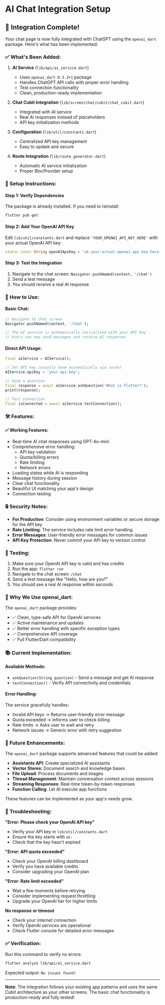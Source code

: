 # AI Chat Integration Setup

## 🎉 Integration Complete!

Your chat page is now fully integrated with ChatGPT using the `openai_dart` package. Here's what has been implemented:

### ✅ What's Been Added:

1. **AI Service** (`lib/api/ai_service.dart`)
   - Uses `openai_dart 0.3.3+1` package
   - Handles ChatGPT API calls with proper error handling
   - Test connection functionality
   - Clean, production-ready implementation

2. **Chat Cubit Integration** (`lib/screen/chat/cubit/chat_cubit.dart`)
   - Integrated with AI service
   - Real AI responses instead of placeholders
   - API key initialization methods

3. **Configuration** (`lib/util/constants.dart`)
   - Centralized API key management
   - Easy to update and secure

4. **Route Integration** (`lib/route_generator.dart`)
   - Automatic AI service initialization
   - Proper BlocProvider setup

### 🔧 Setup Instructions:

#### Step 1: Verify Dependencies
The package is already installed. If you need to reinstall:
```bash
flutter pub get
```

#### Step 2: Add Your OpenAI API Key
Edit `lib/util/constants.dart` and replace `'YOUR_OPENAI_API_KEY_HERE'` with your actual OpenAI API key:

```dart
static const String openAIApiKey = 'sk-your-actual-openai-api-key-here';
```

#### Step 3: Test the Integration
1. Navigate to the chat screen: `Navigator.pushNamed(context, '/chat')`
2. Send a test message
3. You should receive a real AI response

### 🚀 How to Use:

#### Basic Chat:
```dart
// Navigate to chat screen
Navigator.pushNamed(context, '/chat');

// The AI service is automatically initialized with your API key
// Users can now send messages and receive AI responses
```

#### Direct API Usage:
```dart
final aiService = AIService();

// Set API key (usually done automatically via route)
AIService.apiKey = 'your-api-key';

// Send a question
final response = await aiService.askQuestion('What is Flutter?');
print(response);

// Test connection
final isConnected = await aiService.testConnection();
```

### 🛠️ Features:

#### ✅ Working Features:
- Real-time AI chat responses using GPT-4o-mini
- Comprehensive error handling:
  - API key validation
  - Quota/billing errors
  - Rate limiting
  - Network errors
- Loading states while AI is responding
- Message history during session
- Clear chat functionality
- Beautiful UI matching your app's design
- Connection testing

### 🔒 Security Notes:

- **For Production**: Consider using environment variables or secure storage for the API key
- **Rate Limiting**: The service includes rate limit error handling
- **Error Messages**: User-friendly error messages for common issues
- **API Key Protection**: Never commit your API key to version control

### 📱 Testing:

1. Make sure your OpenAI API key is valid and has credits
2. Run the app: `flutter run`
3. Navigate to the chat screen: `/chat`
4. Send a test message like "Hello, how are you?"
5. You should see a real AI response within seconds

### 🔄 Why We Use openai_dart:

The `openai_dart` package provides:
- ✅ Clean, type-safe API for OpenAI services
- ✅ Active maintenance and updates
- ✅ Better error handling with specific exception types
- ✅ Comprehensive API coverage
- ✅ Full Flutter/Dart compatibility

### 📚 Current Implementation:

#### Available Methods:
- `askQuestion(String question)` - Send a message and get AI response
- `testConnection()` - Verify API connectivity and credentials

#### Error Handling:
The service gracefully handles:
- Invalid API keys → Returns user-friendly error message
- Quota exceeded → Informs user to check billing
- Rate limits → Asks user to wait and retry
- Network issues → Generic error with retry suggestion

### 🎯 Future Enhancements:

The `openai_dart` package supports advanced features that could be added:
- **Assistants API**: Create specialized AI assistants
- **Vector Stores**: Document search and knowledge bases
- **File Upload**: Process documents and images
- **Thread Management**: Maintain conversation context across sessions
- **Streaming Responses**: Real-time token-by-token responses
- **Function Calling**: Let AI execute app functions

These features can be implemented as your app's needs grow.

### 🐛 Troubleshooting:

**"Error: Please check your OpenAI API key"**
- Verify your API key in `lib/util/constants.dart`
- Ensure the key starts with `sk-`
- Check that the key hasn't expired

**"Error: API quota exceeded"**
- Check your OpenAI billing dashboard
- Verify you have available credits
- Consider upgrading your OpenAI plan

**"Error: Rate limit exceeded"**
- Wait a few moments before retrying
- Consider implementing request throttling
- Upgrade your OpenAI tier for higher limits

**No response or timeout**
- Check your internet connection
- Verify OpenAI services are operational
- Check Flutter console for detailed error messages

### ✅ Verification:

Run this command to verify no errors:
```bash
flutter analyze lib/api/ai_service.dart
```

Expected output: `No issues found!`

---

**Note**: The integration follows your existing app patterns and uses the same Cubit architecture as your other screens. The basic chat functionality is production-ready and fully tested!
